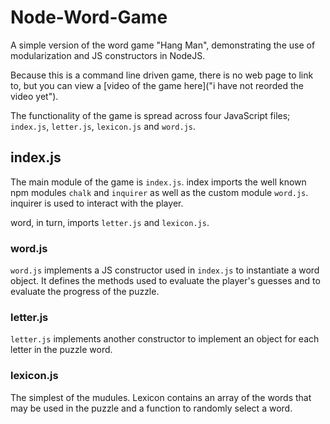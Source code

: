 # Node-Word-Game

A simple version of the word game "Hang Man", demonstrating the use of modularization and JS constructors in NodeJS.

Because this is a command line driven game, there is no web page to link to, but you can view a [video of the game here]("i have not reorded the video yet").

The functionality of the game is spread across four JavaScript files; `index.js`, `letter.js`, `lexicon.js` and `word.js`.

## index.js

The main module of the game is `index.js`.  index imports the well known npm modules `chalk` and `inquirer` as well as the custom module `word.js`.  inquirer is used to interact with the player.

word, in turn, imports `letter.js` and `lexicon.js`.

### word.js

`word.js` implements a JS constructor used in `index.js` to instantiate a word object.  It defines the methods used to evaluate the player's guesses and to evaluate the progress of the puzzle.

### letter.js

`letter.js` implements another constructor to implement an object for each letter in the puzzle word.

### lexicon.js

The simplest of the mudules.  Lexicon contains an array of the words that may be used in the puzzle and a function to randomly select a word.
